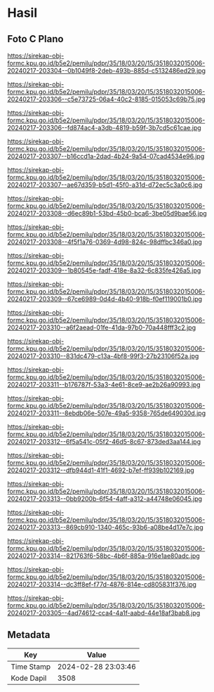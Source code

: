 # Hasil

## Foto C Plano

https://sirekap-obj-formc.kpu.go.id/b5e2/pemilu/pdpr/35/18/03/20/15/3518032015006-20240217-203304--0b1049f8-2deb-493b-885d-c5132486ed29.jpg

https://sirekap-obj-formc.kpu.go.id/b5e2/pemilu/pdpr/35/18/03/20/15/3518032015006-20240217-203306--c5e73725-06a4-40c2-8185-015053c69b75.jpg

https://sirekap-obj-formc.kpu.go.id/b5e2/pemilu/pdpr/35/18/03/20/15/3518032015006-20240217-203306--fd874ac4-a3db-4819-b59f-3b7cd5c61cae.jpg

https://sirekap-obj-formc.kpu.go.id/b5e2/pemilu/pdpr/35/18/03/20/15/3518032015006-20240217-203307--b16ccd1a-2dad-4b24-9a54-07cad4534e96.jpg

https://sirekap-obj-formc.kpu.go.id/b5e2/pemilu/pdpr/35/18/03/20/15/3518032015006-20240217-203307--ae67d359-b5d1-45f0-a31d-d72ec5c3a0c6.jpg

https://sirekap-obj-formc.kpu.go.id/b5e2/pemilu/pdpr/35/18/03/20/15/3518032015006-20240217-203308--d6ec89b1-53bd-45b0-bca6-3be05d9bae56.jpg

https://sirekap-obj-formc.kpu.go.id/b5e2/pemilu/pdpr/35/18/03/20/15/3518032015006-20240217-203308--4f5f1a76-0369-4d98-824c-98dffbc346a0.jpg

https://sirekap-obj-formc.kpu.go.id/b5e2/pemilu/pdpr/35/18/03/20/15/3518032015006-20240217-203309--1b80545e-fadf-418e-8a32-6c835fe426a5.jpg

https://sirekap-obj-formc.kpu.go.id/b5e2/pemilu/pdpr/35/18/03/20/15/3518032015006-20240217-203309--67ce6989-0d4d-4b40-918b-f0ef119001b0.jpg

https://sirekap-obj-formc.kpu.go.id/b5e2/pemilu/pdpr/35/18/03/20/15/3518032015006-20240217-203310--a6f2aead-01fe-41da-97b0-70a448fff3c2.jpg

https://sirekap-obj-formc.kpu.go.id/b5e2/pemilu/pdpr/35/18/03/20/15/3518032015006-20240217-203310--831dc479-c13a-4bf8-99f3-27b23106f52a.jpg

https://sirekap-obj-formc.kpu.go.id/b5e2/pemilu/pdpr/35/18/03/20/15/3518032015006-20240217-203311--b176787f-53a3-4e61-8ce9-ae2b26a90993.jpg

https://sirekap-obj-formc.kpu.go.id/b5e2/pemilu/pdpr/35/18/03/20/15/3518032015006-20240217-203311--8ebdb06e-507e-49a5-9358-765de649030d.jpg

https://sirekap-obj-formc.kpu.go.id/b5e2/pemilu/pdpr/35/18/03/20/15/3518032015006-20240217-203312--6f5a541c-05f2-46d5-8c67-873ded3aa144.jpg

https://sirekap-obj-formc.kpu.go.id/b5e2/pemilu/pdpr/35/18/03/20/15/3518032015006-20240217-203312--dfb944d1-41f1-4692-b7ef-ff939b102169.jpg

https://sirekap-obj-formc.kpu.go.id/b5e2/pemilu/pdpr/35/18/03/20/15/3518032015006-20240217-203313--0bb9200b-6f54-4aff-a312-a44748e06045.jpg

https://sirekap-obj-formc.kpu.go.id/b5e2/pemilu/pdpr/35/18/03/20/15/3518032015006-20240217-203313--869cb910-1340-465c-93b6-a08be4d17e7c.jpg

https://sirekap-obj-formc.kpu.go.id/b5e2/pemilu/pdpr/35/18/03/20/15/3518032015006-20240217-203314--821763f6-58bc-4b6f-885a-916e1ae80adc.jpg

https://sirekap-obj-formc.kpu.go.id/b5e2/pemilu/pdpr/35/18/03/20/15/3518032015006-20240217-203314--dc3ff8ef-f77d-4876-814e-cd805831f376.jpg

https://sirekap-obj-formc.kpu.go.id/b5e2/pemilu/pdpr/35/18/03/20/15/3518032015006-20240217-203305--4ad74612-cca4-4a1f-aabd-44e18af3bab8.jpg


## Metadata

| Key        | Value               |
| ---------- | ------------------- |
| Time Stamp | 2024-02-28 23:03:46 |
| Kode Dapil | 3508                |



